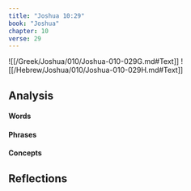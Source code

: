 ```yaml
---
title: "Joshua 10:29"
book: "Joshua"
chapter: 10
verse: 29
---
```

![[/Greek/Joshua/010/Joshua-010-029G.md#Text]]
![[/Hebrew/Joshua/010/Joshua-010-029H.md#Text]]

## Analysis

#### Words

#### Phrases

#### Concepts

## Reflections
